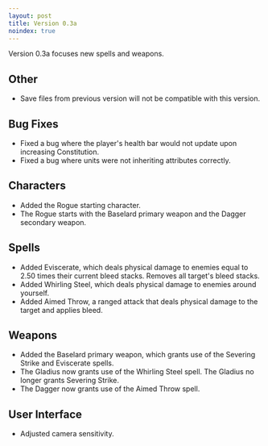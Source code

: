 ```yaml
---
layout: post
title: Version 0.3a
noindex: true
---
```


Version 0.3a focuses new spells and weapons.

## Other
- Save files from previous version will not be compatible with this version.


## Bug Fixes
- Fixed a bug where the player's health bar would not update upon increasing Constitution.
- Fixed a bug where units were not inheriting attributes correctly.


## Characters
- Added the Rogue starting character.
- The Rogue starts with the Baselard primary weapon and the Dagger secondary weapon.


## Spells
- Added Eviscerate, which deals physical damage to enemies equal to 2.50 times their current bleed stacks. Removes all target's bleed stacks.
- Added Whirling Steel, which deals physical damage to enemies around yourself.
- Added Aimed Throw, a ranged attack that deals physical damage to the target and applies bleed.


## Weapons
- Added the Baselard primary weapon, which grants use of the Severing Strike and Eviscerate spells.
- The Gladius now grants use of the Whirling Steel spell. The Gladius no longer grants Severing Strike.
- The Dagger now grants use of the Aimed Throw spell.


## User Interface
- Adjusted camera sensitivity.
